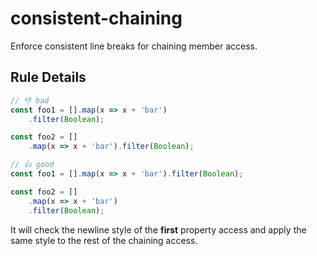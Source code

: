 # consistent-chaining

Enforce consistent line breaks for chaining member access.

## Rule Details

<!-- eslint-skip -->
```js
// 👎 bad
const foo1 = [].map(x => x + 'bar')
	.filter(Boolean);

const foo2 = []
	.map(x => x + 'bar').filter(Boolean);
```

<!-- eslint-skip -->
```js
// 👍 good
const foo1 = [].map(x => x + 'bar').filter(Boolean);

const foo2 = []
	.map(x => x + 'bar')
	.filter(Boolean);
```

It will check the newline style of the **first** property access and apply the same style to the rest of the chaining access.
